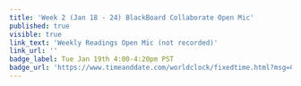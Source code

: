 ```yaml
---
title: 'Week 2 (Jan 18 - 24) BlackBoard Collaborate Open Mic'
published: true
visible: true
link_text: 'Weekly Readings Open Mic (not recorded)'
link_url: ''
badge_label: Tue Jan 19th 4:00-4:20pm PST
badge_url: 'https://www.timeanddate.com/worldclock/fixedtime.html?msg=CMPT-363+Review+and+Discussion&iso=20210119T1530&p1=256&am=20'
---
```

